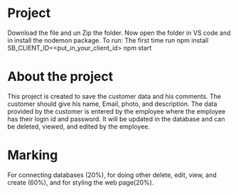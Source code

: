 # Project
Download the file and un Zip the folder. Now open the folder in VS code and in install the nodemon package.
To run:
The first time run npm install
SB_CLIENT_ID=<put_in_your_client_id> npm start
# About the project 
This project is created to save the customer data and his comments. The customer should give his name, Email, photo, and description. The data provided by the customer is entered by the employee where the employee has their login id and password. It will be updated in the database and can be deleted, viewed, and edited by the employee.
# Marking
For connecting databases (20%), for doing other delete, edit, view, and create (60%), and for styling the web page(20%).
